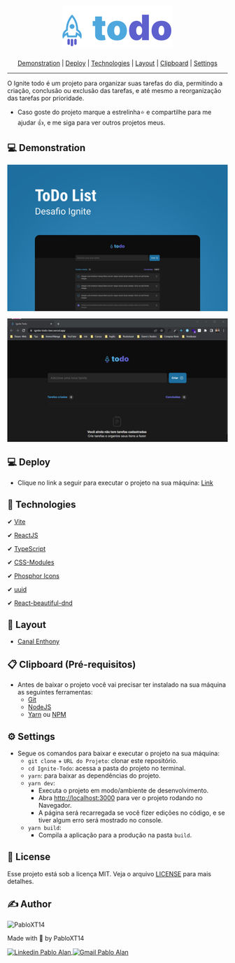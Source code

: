 <h1 align="center">
    <img alt="Logo Todo" title="Logo Todo" src="./.github/Logo.svg" />
</h1>

<p align="center">
 <a href="#-demonstration">Demonstration</a> |
 <a href="#-deploy">Deploy</a> |
 <a href="#-technologies">Technologies</a> |
 <a href="#-layout">Layout</a> |
 <a href="#-clipboard-pré-requisitos">Clipboard</a> |
 <a href="#-settings">Settings</a>
</p>

---

O Ignite todo é um projeto para organizar suas tarefas do dia, permitindo a criação, conclusão ou exclusão das tarefas, e até mesmo a reorganização das tarefas por prioridade.

* Caso goste do projeto marque a estrelinha⭐ e compartilhe para me ajudar 👍, e me siga para ver outros projetos meus.

## 💻 Demonstration
<p align="center">
    <img alt="Capa do projeto" title="Capa do projeto" src="./.github/Capa.png" />
</p>
<p align="center">
    <img
        alt="Gif de demonstração do projeto" 
        title="Gif de demonstração do projeto" 
        src="./.github/Ignite_Todo-Demonstration.gif" 
    />
</p>


## 💻 Deploy
- Clique no link a seguir para executar o projeto na sua máquina: <a target="_blank" href="https://ignite-todo-two.vercel.app/">Link</a>


## 🚀 Technologies
✔ [Vite](https://vitejs.dev/)
<br/>

✔ [ReactJS](https://reactjs.org/)
<br/>

✔ [TypeScript](https://www.typescriptlang.org/)
<br/>

✔ [CSS-Modules](https://github.com/css-modules/css-modules)
<br/>

✔ [Phosphor Icons](https://phosphoricons.com/)
<br/>

✔ [uuid](https://www.npmjs.com/package/uuid)
<br/>

✔ [React-beautiful-dnd](https://github.com/atlassian/react-beautiful-dnd)


## 🎨 Layout

- [Canal Enthony](https://www.youtube.com/channel/UCNPvNQl3i3LOB2pFSvJ2XKQ/featured)


## 📋 Clipboard (Pré-requisitos)
- Antes de baixar o projeto você vai precisar ter instalado na sua máquina as seguintes ferramentas:
    * [Git](https://git-scm.com)
    * [NodeJS](https://nodejs.org/en/)
    * [Yarn](https://yarnpkg.com/) ou [NPM](https://www.npmjs.com/)


## ⚙ Settings
- Segue os comandos para baixar e executar o projeto na sua máquina:
    * `git clone` + `URL do Projeto`: clonar este repositório.
    * `cd Ignite-Todo`: acessa a pasta do projeto no terminal.
    * `yarn`: para baixar as dependências do projeto.
    * `yarn dev`: 
        - Executa o projeto em modo/ambiente de desenvolvimento.
        - Abra [http://localhost:3000](http://localhost:3000) para ver o projeto rodando no Navegador.
        - A página será recarregada se você fizer edições no código, e se tiver algum erro será mostrado no console.
    * `yarn build`: 
        - Compila a aplicação para a produção na pasta `build`.


## 📝 License
Esse projeto está sob a licença MIT. Veja o arquivo [LICENSE](LICENSE) para mais detalhes.

## ✍ Author
<img alt="PabloXT14" title="PabloXT14" src="https://avatars.githubusercontent.com/u/71723595?s=400&u=f7a1ec0c2e1f7cd1acf79f61043dbc75b1079de6&v=4" width="100">
<p>
    Made with 💜 by PabloXT14
</p>
<p align="left">
    <a href="https://www.linkedin.com/in/pabloalan/" target="_blank">
        <img align="center" src="https://img.shields.io/badge/LinkedIn-%230077B5?style=for-the-badge&logo=linkedin&logoColor=white" alt="Linkedin Pablo Alan" />
    </a>
    <a href="mailto:pabloxt14@gmail.com" target="_blank">
        <img align="center" src="https://img.shields.io/badge/Gmail-FF0000?style=for-the-badge&logo=gmail&logoColor=white" alt="Gmail Pablo Alan" />
    </a>
</p>
